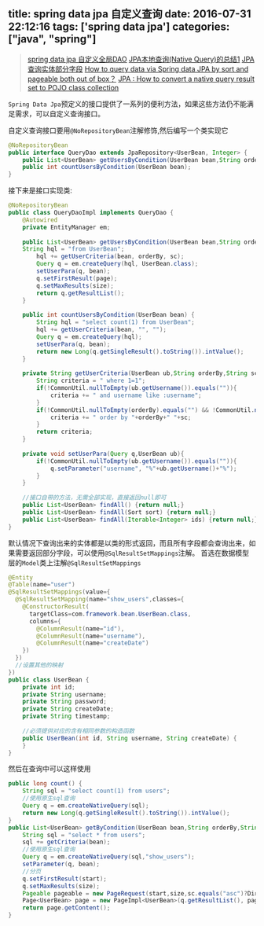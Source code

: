 title: spring data jpa 自定义查询
date: 2016-07-31 22:12:16
tags: ['spring data jpa']
categories: ["java", "spring"]
---

> [spring data jpa 自定义全局DAO](http://hejiantx.blog.163.com/blog/static/61867342013691040295/)
> [JPA本地查询(Native Query)的总结1](http://okcomputer2009.iteye.com/blog/397465)
> [JPA查询实体部分字段](http://xiaofan-0204.iteye.com/blog/1207958)
> [How to query data via Spring data JPA by sort and pageable both out of box？](http://stackoverflow.com/questions/10527124/how-to-query-data-via-spring-data-jpa-by-sort-and-pageable-both-out-of-box)
> [JPA : How to convert a native query result set to POJO class collection](http://stackoverflow.com/questions/13012584/jpa-how-to-convert-a-native-query-result-set-to-pojo-class-collection)

`Spring Data Jpa`预定义的接口提供了一系列的便利方法，如果这些方法仍不能满足需求，可以自定义查询接口。

<!-- more -->

自定义查询接口要用`@NoRepositoryBean`注解修饰,然后编写一个类实现它
```java
@NoRepositoryBean
public interface QueryDao extends JpaRepository<UserBean, Integer> {
    public List<UserBean> getUsersByCondition(UserBean bean,String orderBy, String sc, int page, int size);
    public int countUsersByCondition(UserBean bean);
}
```
接下来是接口实现类:
```java
@NoRepositoryBean
public class QueryDaoImpl implements QueryDao {
    @Autowired
	private EntityManager em;
	
	public List<UserBean> getUsersByCondition(UserBean bean,String orderBy, String sc, int page, int size) {
	String hql = "from UserBean";
		hql += getUserCriteria(bean, orderBy, sc);
		Query q = em.createQuery(hql, UserBean.class);
		setUserPara(q, bean);
		q.setFirstResult(page);
		q.setMaxResults(size);
		return q.getResultList();
	}
	
	public int countUsersByCondition(UserBean bean) {
		String hql = "select count(1) from UserBean";
		hql += getUserCriteria(bean, "", "");
		Query q = em.createQuery(hql);
		setUserPara(q, bean);
		return new Long(q.getSingleResult().toString()).intValue();
	}
	
	private String getUserCriteria(UserBean ub,String orderBy,String sc){
		String criteria = " where 1=1";
		if(!CommonUtil.nullToEmpty(ub.getUsername()).equals("")){
			criteria += " and username like :username";
		}
		if(!CommonUtil.nullToEmpty(orderBy).equals("") && !CommonUtil.nullToEmpty(sc).equals("")){
			criteria += " order by "+orderBy+" "+sc;
		}
		return criteria;
	}
	
	private void setUserPara(Query q,UserBean ub){
		if(!CommonUtil.nullToEmpty(ub.getUsername()).equals("")){
			q.setParameter("username", "%"+ub.getUsername()+"%");
		}
	}
	
	//接口自带的方法，无需全部实现，直接返回null即可
	public List<UserBean> findAll() {return null;}
	public List<UserBean> findAll(Sort sort) {return null;}
	public List<UserBean> findAll(Iterable<Integer> ids) {return null;}
}
```

默认情况下查询出来的实体都是以类的形式返回，而且所有字段都会查询出来，如果需要返回部分字段，可以使用`@SqlResultSetMappings`注解。
首选在数据模型层的`Model`类上注解`@SqlResultSetMappings`
```java
@Entity
@Table(name="user")
@SqlResultSetMappings(value={
  @SqlResultSetMapping(name="show_users",classes={
    @ConstructorResult(
	  targetClass=com.framework.bean.UserBean.class,
	  columns={
		@ColumnResult(name="id"),
		@ColumnResult(name="username"),
		@ColumnResult(name="createDate")
	})
  })
  //设置其他的映射
})
public class UserBean {
    private int id;
	private String username;
	private String password;
	private String createDate;
	private String timestamp;
	
	//必须提供对应的含有相同参数的构造函数
	public UserBean(int id, String username, String createDate) { 
	}
}
```
然后在查询中可以这样使用
```java
public long count() {
	String sql = "select count(1) from users";
	//使用原生sql查询
	Query q = em.createNativeQuery(sql);
	return new Long(q.getSingleResult().toString()).intValue();
}
public List<UserBean> getByCondition(UserBean bean,String orderBy,String sc, int start, int size){
	String sql = "select * from users";
	sql += getCriteria(bean);
	//使用原生sql查询
	Query q = em.createNativeQuery(sql,"show_users");
	setParameter(q, bean);
	//分页
	q.setFirstResult(start);
	q.setMaxResults(size);
	Pageable pageable = new PageRequest(start,size,sc.equals("asc")?Direction.ASC:Direction.DESC,orderBy);
	Page<UserBean> page = new PageImpl<UserBean>(q.getResultList(), pageable, count());
	return page.getContent();
}
```
